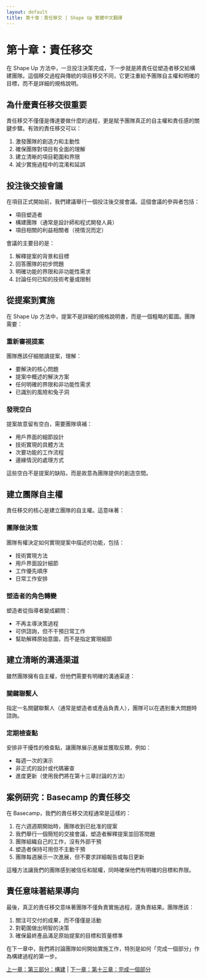 ```yaml
---
layout: default
title: 第十章：責任移交 | Shape Up 繁體中文翻譯
---
```


# 第十章：責任移交

在 Shape Up 方法中，一旦投注決策完成，下一步就是將責任從塑造者移交給構建團隊。這個移交過程與傳統的項目移交不同，它更注重給予團隊自主權和明確的目標，而不是詳細的規格說明。

## 為什麼責任移交很重要

責任移交不僅僅是傳達要做什麼的過程，更是賦予團隊真正的自主權和責任感的關鍵步驟。有效的責任移交可以：

1. 激發團隊的創造力和主動性
2. 確保團隊對項目有全面的理解
3. 建立清晰的項目範圍和界限
4. 減少實施過程中的混淆和延誤

## 投注後交接會議

在項目正式開始前，我們建議舉行一個投注後交接會議。這個會議的參與者包括：

- 項目塑造者
- 構建團隊（通常是設計師和程式開發人員）
- 項目相關的利益相關者（視情況而定）

會議的主要目的是：

1. 解釋提案的背景和目標
2. 回答團隊的初步問題
3. 明確功能的界限和非功能性需求
4. 討論任何已知的技術考量或限制

## 從提案到實施

在 Shape Up 方法中，提案不是詳細的規格說明書，而是一個粗略的藍圖。團隊需要：

### 重新審視提案

團隊應該仔細閱讀提案，理解：
- 要解決的核心問題
- 提案中概述的解決方案
- 任何明確的界限和非功能性需求
- 已識別的風險和兔子洞

### 發現空白

提案故意留有空白，需要團隊填補：
- 用戶界面的細節設計
- 技術實現的具體方法
- 次要功能的工作流程
- 邊緣情況的處理方式

這些空白不是提案的缺陷，而是故意為團隊提供的創造空間。

## 建立團隊自主權

責任移交的核心是建立團隊的自主權。這意味著：

### 團隊做決策

團隊有權決定如何實現提案中描述的功能，包括：
- 技術實現方法
- 用戶界面設計細節
- 工作優先順序
- 日常工作安排

### 塑造者的角色轉變

塑造者從指導者變成顧問：
- 不再主導決策過程
- 可供諮詢，但不干預日常工作
- 幫助解釋原始意圖，而不是指定實現細節

## 建立清晰的溝通渠道

雖然團隊擁有自主權，但他們需要有明確的溝通渠道：

### 關鍵聯繫人

指定一名關鍵聯繫人（通常是塑造者或產品負責人），團隊可以在遇到重大問題時諮詢。

### 定期檢查點

安排非干擾性的檢查點，讓團隊展示進展並獲取反饋，例如：
- 每週一次的演示
- 非正式的設計或代碼審查
- 進度更新（使用我們將在第十三章討論的方法）

## 案例研究：Basecamp 的責任移交

在 Basecamp，我們的責任移交流程通常是這樣的：

1. 在六週週期開始時，團隊收到已批准的提案
2. 我們舉行一個簡短的交接會議，塑造者解釋提案並回答問題
3. 團隊組織自己的工作，沒有外部干預
4. 塑造者保持可用但不主動干預
5. 團隊每週展示一次進展，但不要求詳細報告或每日更新

這種方法讓我們的團隊感到被信任和賦權，同時確保他們有明確的目標和界限。

## 責任意味著結果導向

最後，真正的責任移交意味著團隊不僅負責實施過程，還負責結果。團隊應該：

1. 關注可交付的成果，而不僅僅是活動
2. 對範圍做出明智的決策
3. 確保最終產品滿足原始提案的目標和質量標準

在下一章中，我們將討論團隊如何開始實施工作，特別是如何「完成一個部分」作為構建過程的第一步。

[上一章：第三部分：構建](./11-part3.html) | [下一章：第十三章：完成一個部分](./13-get-one-piece-done.html) 